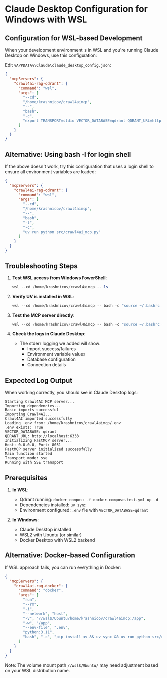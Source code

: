 # Claude Desktop Configuration for Windows with WSL

## Configuration for WSL-based Development

When your development environment is in WSL and you're running Claude Desktop on Windows, use this configuration:

Edit `%APPDATA%\Claude\claude_desktop_config.json`:

```json
{
  "mcpServers": {
    "crawl4ai-rag-qdrant": {
      "command": "wsl",
      "args": [
        "--cd",
        "/home/krashnicov/crawl4aimcp",
        "--",
        "bash",
        "-c",
        "export TRANSPORT=stdio VECTOR_DATABASE=qdrant QDRANT_URL=http://localhost:6333 && /home/krashnicov/.local/bin/uv run python src/crawl4ai_mcp.py"
      ]
    }
  }
}
```

## Alternative: Using bash -l for login shell

If the above doesn't work, try this configuration that uses a login shell to ensure all environment variables are loaded:

```json
{
  "mcpServers": {
    "crawl4ai-rag-qdrant": {
      "command": "wsl",
      "args": [
        "--cd",
        "/home/krashnicov/crawl4aimcp",
        "--",
        "bash",
        "-l",
        "-c",
        "uv run python src/crawl4ai_mcp.py"
      ]
    }
  }
}
```

## Troubleshooting Steps

1. **Test WSL access from Windows PowerShell**:

   ```powershell
   wsl --cd /home/krashnicov/crawl4aimcp -- ls
   ```

2. **Verify UV is installed in WSL**:

   ```powershell
   wsl --cd /home/krashnicov/crawl4aimcp -- bash -c "source ~/.bashrc && uv --version"
   ```

3. **Test the MCP server directly**:

   ```powershell
   wsl --cd /home/krashnicov/crawl4aimcp -- bash -c "source ~/.bashrc && uv run python src/crawl4ai_mcp.py"
   ```

4. **Check the logs in Claude Desktop**:
   - The stderr logging we added will show:
     - Import success/failures
     - Environment variable values
     - Database configuration
     - Connection details

## Expected Log Output

When working correctly, you should see in Claude Desktop logs:

```
Starting Crawl4AI MCP server...
Importing dependencies...
Basic imports successful
Importing Crawl4AI...
Crawl4AI imported successfully
Loading .env from: /home/krashnicov/crawl4aimcp/.env
.env exists: True
VECTOR_DATABASE: qdrant
QDRANT_URL: http://localhost:6333
Initializing FastMCP server...
Host: 0.0.0.0, Port: 8051
FastMCP server initialized successfully
Main function started
Transport mode: sse
Running with SSE transport
```

## Prerequisites

1. **In WSL**:
   - Qdrant running: `docker compose -f docker-compose.test.yml up -d`
   - Dependencies installed: `uv sync`
   - Environment configured: `.env` file with `VECTOR_DATABASE=qdrant`

2. **In Windows**:
   - Claude Desktop installed
   - WSL2 with Ubuntu (or similar)
   - Docker Desktop with WSL2 backend

## Alternative: Docker-based Configuration

If WSL approach fails, you can run everything in Docker:

```json
{
  "mcpServers": {
    "crawl4ai-rag-docker": {
      "command": "docker",
      "args": [
        "run",
        "--rm",
        "-i",
        "--network", "host",
        "-v", "//wsl$/Ubuntu/home/krashnicov/crawl4aimcp:/app",
        "-w", "/app",
        "--env-file", ".env",
        "python:3.11",
        "bash", "-c", "pip install uv && uv sync && uv run python src/crawl4ai_mcp.py 2>&1"
      ]
    }
  }
}
```

Note: The volume mount path `//wsl$/Ubuntu/` may need adjustment based on your WSL distribution name.
